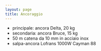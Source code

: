 ```yaml
---
layout: page
title: Ancoraggio
---
```


* principale: ancora Delta, 20 kg
* secondaria: ancora Bruce, 15 kg
* 50 m catena da 10 mm in acciaio inox
* salpa-ancora Lofrans 1000W Cayman 88
